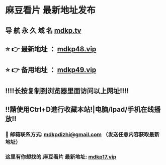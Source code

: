 # 麻豆看片 最新地址发布 
## 导 航 永 久 域 名       [mdkp.tv](https://mdkp.tv:8090/home.html?channel=22578)
## ⭐️ 👉 最新地址 ：       [mdkp48.vip](https://mdkp48.vip:8090/home.html?channel=22578)
## ⭐️ 👉 备用地址 ：       [mdkp49.vip](https://mdkp49.vip:8090/home.html?channel=22578)
## ‼️‼️长按复制到浏览器里面访问以上网址‼️‼️
## ‼️請使用Ctrl+D進行收藏本站!|电脑/Ipad/手机在线播放‼️
### 📧 邮箱联系方式: mdkpdizhi@gmail.com （发送任意内容获取最新地址）
### 这里有你想找的.麻豆看片 最新地址:        [mdkp17.vip](https://mdkp17.vip:8090/home.html?channel=22578)
